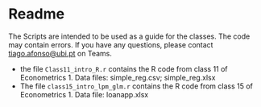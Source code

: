 # Readme

The Scripts are intended to be used as a guide for the classes.
The code may contain errors. If you have any questions, please contact tiago.afonso@ubi.pt on Teams.

- the file `Class11_intro_R.r` contains the R code from class 11 of Econometrics 1. Data files: simple_reg.csv; simple_reg.xlsx
- The file `class15_intro_lpm_glm.r` contains the R code from class 15 of Econometrics 1. Data file: loanapp.xlsx 
